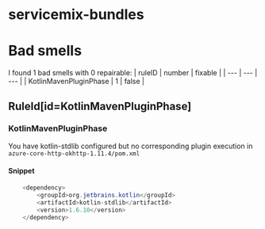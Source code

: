 # servicemix-bundles 
 
# Bad smells
I found 1 bad smells with 0 repairable:
| ruleID | number | fixable |
| --- | --- | --- |
| KotlinMavenPluginPhase | 1 | false |
## RuleId[id=KotlinMavenPluginPhase]
### KotlinMavenPluginPhase
You have kotlin-stdlib configured but no corresponding plugin execution
in `azure-core-http-okhttp-1.11.4/pom.xml`
#### Snippet
```java
	<dependency>
	    <groupId>org.jetbrains.kotlin</groupId>
 	    <artifactId>kotlin-stdlib</artifactId>
	    <version>1.6.10</version>
	</dependency>
```

